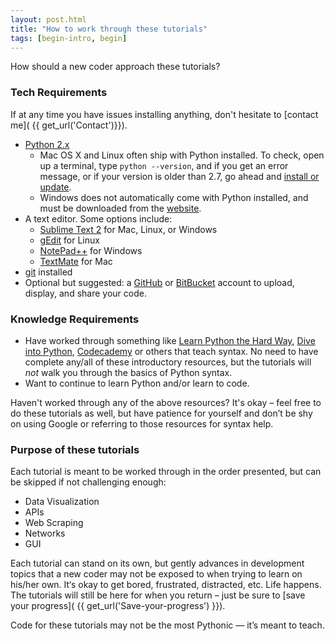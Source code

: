 ```yaml
---
layout: post.html
title: "How to work through these tutorials"
tags: [begin-intro, begin]
---
```


How should a new coder approach these tutorials?

### Tech Requirements

If at any time you have issues installing anything, don't hesitate to [contact me]( {{ get_url('Contact')}}).

* [Python 2.x](http://www.python.org/download/releases/2.7.3/)
	* Mac OS X and Linux often ship with Python installed. To check, open up a terminal, type `python --version`, and if you get an error message, or if your version is older than 2.7, go ahead and [install or update](http://www.python.org/download/releases/2.7.3/).
	* Windows does not automatically come with Python installed, and must be downloaded from the [website](http://www.python.org/download/releases/2.7.3/).
* A text editor.  Some options include:
	* [Sublime Text 2](www.sublimetext.com/2) for Mac, Linux, or Windows
	* [gEdit](http://projects.gnome.org/gedit/) for Linux
	* [NotePad++](http://notepad-plus-plus.org/) for Windows
	* [TextMate](http://macromates.com/) for Mac
* [git](http://git-scm.com/downloads) installed
* Optional but suggested: a [GitHub](http://github.com) or [BitBucket](http://bitbucket.org) account to upload, display, and share your code.

### Knowledge Requirements

* Have worked through something like [Learn Python the Hard Way](http://learnpythonthehardway.org/), [Dive into Python](http://www.diveintopython.net/), [Codecademy](http://www.codecademy.com/tracks/python) or others that teach syntax. No need to have complete any/all of these introductory resources, but the tutorials will _not_ walk you through the basics of Python syntax.
* Want to continue to learn Python and/or learn to code.

Haven't worked through any of the above resources? It's okay – feel free to do these tutorials as well, but have patience for yourself and don’t be shy on using Google or referring to those resources for syntax help.

### Purpose of these tutorials

Each tutorial is meant to be worked through in the order presented, but can be skipped if not challenging enough:

* Data Visualization
* APIs
* Web Scraping
* Networks
* GUI

Each tutorial can stand on its own, but gently advances in development topics that a new coder may not be exposed to when trying to learn on his/her own.  It‘s okay to get bored, frustrated, distracted, etc. Life happens. The tutorials will still be here for when you return – just be sure to [save your progress]( {{ get_url('Save-your-progress') }}).

Code for these tutorials may not be the most Pythonic — it’s meant to teach.